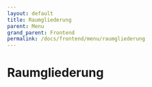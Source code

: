```yaml
---
layout: default
title: Raumgliederung
parent: Menu
grand_parent: Frontend
permalink: /docs/frontend/menu/raumgliederung
---
```


# Raumgliederung
